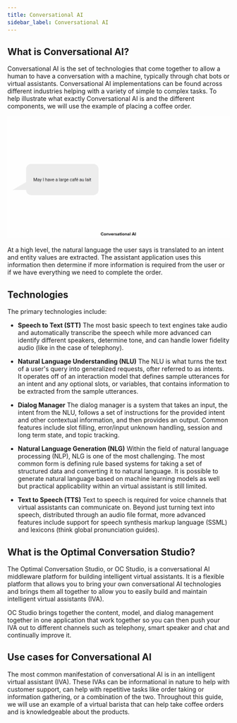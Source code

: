 ```yaml
---
title: Conversational AI
sidebar_label: Conversational AI
---
```


## What is Conversational AI?

Conversational AI is the set of technologies that come together to allow a human to have a conversation with a machine, typically through chat bots or virtual assistants.  Conversational AI implementations can be found across different industries helping with a variety of simple to complex tasks.  To help illustrate what exactly Conversational AI is and the different components, we will use the example of placing a coffee order.

![conversational ai](../../static/img/conversational-ai.gif)


At a high level, the natural language the user says is translated to an intent and entity values are extracted.  The assistant application uses this information then determine if more information is required from the user or if we have everything we need to complete the order.

## Technologies

The primary technologies include:

- **Speech to Text (STT)** The most basic speech to text engines take audio and automatically transcribe the speech while more advanced can identify different speakers, determine tone, and can handle lower fidelity audio (like in the case of telephony).

- **Natural Language Understanding (NLU)** The NLU is what turns the text of a user's query into generalized requests, ofter referred to as intents. It operates off of an interaction model that defines sample utterances for an intent and any optional slots, or variables, that contains information to be extracted from the sample utterances.

- **Dialog Manager** The dialog manager is a system that takes an input, the intent from the NLU, follows a set of instructions for the provided intent and other contextual information, and then provides an output. Common features include slot filling, error/input unknown handling, session and long term state, and topic tracking.

- **Natural Language Generation (NLG)** Within the field of natural language processing (NLP), NLG is one of the most challenging. The most common form is defining rule based systems for taking a set of structured data and converting it to natural language. It is possible to generate natural language based on machine learning models as well but practical applicability within an virtual assistant is still limited.

- **Text to Speech (TTS)** Text to speech is required for voice channels that virtual assistants can communicate on. Beyond just turning text into speech, distributed through an audio file format, more advanced features include support for speech synthesis markup language (SSML) and lexicons (think global pronunciation guides).

## What is the Optimal Conversation Studio?

The Optimal Conversation Studio, or OC Studio, is a conversational AI middleware platform for building intelligent virtual assistants. It is a flexible platform that allows you to bring your own conversational AI technologies and brings them all together to allow you to easily build and maintain intelligent virtual assistants (IVA).

OC Studio brings together the content, model, and dialog management together in one application that work together so you can then push your IVA out to different channels such as telephony, smart speaker and chat and continually improve it.

## Use cases for Conversational AI

The most common manifestation of conversational AI is in an intelligent virtual assistant (IVA). These IVAs can be informational in nature to help with customer support, can help with repetitive tasks like order taking or information gathering, or a combination of the two. Throughout this guide, we will use an example of a virtual barista that can help take coffee orders and is knowledgeable about the products.
